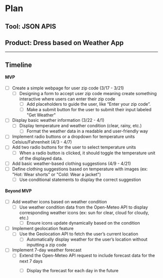 # Plan

## Tool: JSON APIS
## Product: Dress based on Weather App

---

## Timeline

#### MVP
- [ ] Create a simple webpage for user zip code (3/17 - 3/21)
  - [ ] Designing a form to accept user zip code meaning create something interactive where users can enter their zip code
      - [ ] Add placeholders to guide the user, like “Enter your zip code”.
       - [ ] Make a submit button for the user to submit their input labeled "Get Weather"
- [ ] Display basic weather information (3/22 - 4/1)
  - [ ] Display temperature and weather condition (clear, rainy, etc.)
       - [ ] Format the weather data in a readable and user-friendly way
- [ ]  Implement radio buttons or a dropdown for temperature units Celsius/Fahrenheit (4/3 - 4/7)
  - [ ]  Add two radio buttons for the user to select temperature units
      - [ ]  When a radio button is clicked, it should toggle the temperature unit of the displayed data.
- [ ]  Add basic weather-based clothing suggestions (4/9 - 4/21)
  - [ ]  Define clothing suggestions based on temperature with images (ex: "Hot: Wear shorts" or "Cold: Wear a jacket")
       - [ ]  Use conditional statements to display the correct suggestion
#### Beyond MVP

- [ ] Add weather icons based on weather condition
  - [ ] Use weather condition data from the Open-Meteo API to display corresponding weather icons (ex: sun for clear, cloud for cloudy, etc.)
       - [ ] Ensure icons update dynamically based on the condition
- [ ] Implement geolocation feature
  - [ ] Use the Geolocation API to fetch the user’s current location
       - [ ] Automatically display weather for the user’s location without inputting a zip code
- [ ] Implement 7-day weather forecast
  - [ ] Extend the Open-Meteo API request to include forecast data for the next 7 days
       - [ ] Display the forecast for each day in the future


<!-- EXAMPLE

## Tool: APIs
## Product: Green Glass Door riddle app

## Timeline

### MVP

- [ ] Front-end
  - [x] Webpage to collect input from user (deadline: 4/15)
  - [ ] Webpage to display "yes, but a ___ can't" or "no, but a ___ can" (deadline: 5/1)
- [x] Back-end
  - [x] Use regex to test whether or not the word can go through the GGD (deadline: 3/1)
  - [x] Use the Twinword API to find related words (deadline: 3/15)
    - [ ] Iterate through the words until an opposite example can be found (deadline: 4/1)

#### Beyond MVP

- [ ] Use another API to make sure the opposite example is a noun
- [ ] Automate notification of API limit to make sure I don’t exceed free quota
- [ ] A multiple choice quizzer that will test the user’s knowledge of the solution

-->





<!-- DO NOT USE THIS YET

| Name | Glows | Grows |
| -------- | ------- | ------- |
|   |   |
|   |   |
|   |   |
|   |   |
|   |   |
|   |   |

-->
